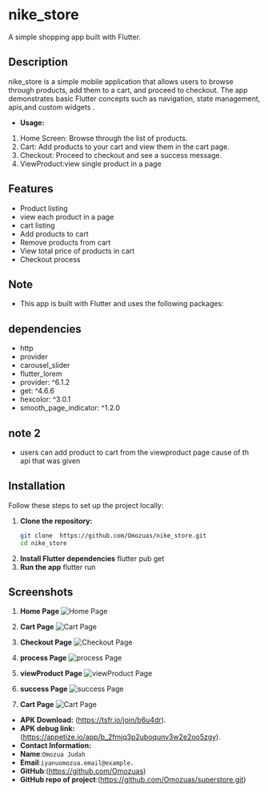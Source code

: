 # nike_store


A simple shopping app built with Flutter.

## Description

nike_store is a simple mobile application that allows users to browse through products, add them to a cart, and proceed to checkout. The app demonstrates basic Flutter concepts such as navigation, state management, apis,and custom widgets .

- **Usage:** 
1. Home Screen: Browse through the list of products.
2. Cart: Add products to your cart and view them in the cart page.
3. Checkout: Proceed to checkout and see a success message.
4. ViewProduct:view single product in a page

## Features
- Product listing
- view each product in a page
- cart listing
- Add products to cart
- Remove products from cart
- View total price of products in cart
- Checkout process
## Note
 - This app is built with Flutter and uses the following packages:
## dependencies
- http
- provider
- carousel_slider
- flutter_lorem
- provider: ^6.1.2
- get: ^4.6.6
- hexcolor: ^3.0.1
- smooth_page_indicator: ^1.2.0

## note 2
- users can add product to cart from the viewproduct page cause of th api that was given

## Installation

Follow these steps to set up the project locally:

1. **Clone the repository:**
   ```sh
   git clone  https://github.com/Omozuas/nike_store.git
   cd nike_store
2. **Install Flutter dependencies**
   flutter pub get
3. **Run the app**
   flutter run


## Screenshots

1. **Home Page**
![Home Page](assets/images/screenshot/homePage.png)

2. **Cart Page**
![Cart Page](assets/images/screenshot/cartPage.png)

3. **Checkout Page**
![Checkout Page](assets/images/screenshot/checkoutPage.png)

3. **process Page**
![process Page](assets/images/screenshot/proceedSheet.png)

4. **viewProduct Page**
![viewProduct Page](assets/images/screenshot/viewProduct.png)

5. **success Page**
![success Page](assets/images/screenshot/succespage.png)

6. **Cart Page**
![Cart Page](assets/images/screenshot/cartPage.png)

- **APK Download:** (https://tsfr.io/join/b6u4dr).
- **APK debug link:** (https://appetize.io/app/b_2fmjq3p2uboqunv3w2e2oo5zgy).
- **Contact Information:** 
- **Name**:`Omozua Judah ` 
- **Email**:`iyanuomozua.email@example.` 
- **GitHub**:(https://github.com/Omozuas)
- **GitHub repo of project**:(https://github.com/Omozuas/superstore.git) 

